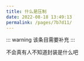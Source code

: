 ```yaml
---
title: 什么是压制
date: 2022-08-18 13:49:13
permalink: /pages/7b7d11/
---
```

::: warning
该条目需要补充
:::


不会真有人不知道封装是什么吧



<!--
当你想为某个文件夹下的所有`.md`文件添加、修改、删除某些front matter字段时，这个工具可以快速的为你批量操作。

首先，你需要在`package.json`的`scripts`中写入脚本：
```json
// package.json
{
  "scripts": {
       "editFm": "node utils/editFrontmatter.js",
   }
}
```
在`utils/config.yml`配置要批量操作的文件夹和要编辑的字段，示例：
```yaml
# utils/config.yml
#批量添加和修改、删除front matter配置文件

# 需要批量处理的路径，docs文件夹内的文件夹 (数组。映射路径：docs/arr[1]/arr[2] ... )
path:
  - docs # 第一个成员必须是docs
  - 《JS教程》专辑
  - 第一章节

# 要删除的字段 (数组)
delete:  
  - article

 # 要添加、修改front matter的数据 （front matter中没有的数据则添加，已有的数据则覆盖）
data:
  author: 齐天大圣
  sidebar: false
```

比如你要操作的文件夹路径是`docs/《JS教程》专辑/第一章节`，你需要这样配置路径：
```yaml
path:
  - docs # 第一个成员必须是docs
  - 《JS教程》专辑
  - 第一章节
```
`path`数组的第一个成员必须是`docs`，如果你想操作`docs`底下除了首页之外所有的`.md`文件，只需保留第一个成员`docs`即可。

你想删除`article`字段：
```yaml
delete:  
  - article
```

你想为这个文件夹下的所有`.md`文件添加作者`author`和隐藏侧边栏`sidebar`：
```yaml
data:
  author: 齐天大圣
  sidebar: false
```

最后，执行`npm run editFm`命令，为了防止误操作，会有一个询问过程：
```sh
npm run editFm
? 批量操作frontmatter有修改数据的风险，确定要继续吗？ (Y/n) 
...
```
-->